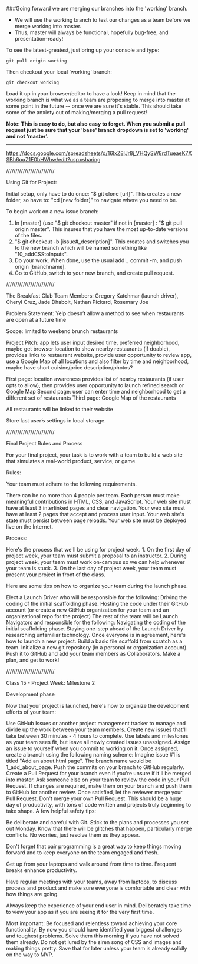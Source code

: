 ###Going forward we are merging our branches into the 'working' branch.
- We will use the working branch to test our changes as a team before we merge working into master.
- Thus, master will always be functional, hopefully bug-free, and presentation-ready!

To see the latest-greatest, just bring up your console and type:

    git pull origin working

Then checkout your local 'working' branch:

    git checkout working

Load it up in your browser/editor to have a look! Keep in mind that the working branch is what we as a team are proposing to merge into master at some point in the future -- once we are sure it's stable. This should take some of the anxiety out of making/merging a pull request!

__Note: This is easy to do, but also easy to forget. When you submit a pull request just be sure that your 'base' branch dropdown is set to 'working' and not 'master'.__

----------

https://docs.google.com/spreadsheets/d/16IxZ8lJr8j_VHQySW8rdTueaeK7XSBh6oqZ1E0bHWhw/edit?usp=sharing

//////////////////////////

Using Git for Project:

Initial setup, only have to do once: "$ git clone [url]". This creates a new folder, so have to: "cd [new folder]" to navigate where you need to be.

To begin work on a new issue branch:

1.  In [master] (use "$ git checkout master" if not in [master] : "$ git pull origin master". This insures that you have the most up-to-date versions of the files.
2.  "$ git checkout -b [issue#_description]". This creates and switches you to the new branch which will be named something like "10_addCSStoInputs".
3.  Do your work. When done, use the usual add ., commit -m, and push origin [branchname].
4.  Go to GitHub, switch to your new branch, and create pull request.	

//////////////////////////

The Breakfast Club
Team Members: Gregory  Katchmar (launch driver), Cheryl Cruz, Jade Dhabolt, Nathan Pickard, Rosemary Joe

Problem Statement: Yelp doesn’t allow a method to see when restaurants are open at a future time

Scope: limited to weekend brunch restaurants

Project Pitch: app lets user input desired time, preferred neighborhood, maybe get browser location to show nearby restaurants (if doable), provides links to restaurant website, provide user opportunity to review app, use a Google Map of all locations and also filter by time and neighborhood, maybe have short cuisine/price description/photos?


First page: location awareness provides list of nearby restaurants (if user opts to allow), then provides user opportunity to launch refined search or Google Map
Second page: user can enter time and neighborhood to get a different set of restaurants
Third page: Google Map of the restaurants

All restaurants will be linked to their website

Store last user’s settings in local storage.

//////////////////////////

Final Project Rules and Process

For your final project, your task is to work with a team to build a web site that simulates a real-world product, service, or game.

Rules:

Your team must adhere to the following requirements.

There can be no more than 4 people per team.
Each person must make meaningful contributions in HTML, CSS, and JavaScript.
Your web site must have at least 3 interlinked pages and clear navigation.
Your web site must have at least 2 pages that accept and process user input.
Your web site's state must persist between page reloads.
Your web site must be deployed live on the Internet.

Process:

Here's the process that we'll be using for project week. 1. On the first day of project week, your team must submit a proposal to an instructor. 2. During project week, your team must work on-campus so we can help whenever your team is stuck. 3. On the last day of project week, your team must present your project in front of the class.

Here are some tips on how to organize your team during the launch phase.

Elect a Launch Driver who will be responsible for the following:
Driving the coding of the initial scaffolding phase.
Hosting the code under their GitHub account (or create a new GitHub organization for your team and an organizational repo for the project)
The rest of the team will be Launch Navigators and responsible for the following:
Navigating the coding of the initial scaffolding phase.
Staying one-step ahead of the Launch Driver by researching unfamiliar technology.
Once everyone is in agreement, here's how to launch a new project.
Build a basic file scaffold from scratch as a team.
Initialize a new git repository (in a personal or organization account).
Push it to GitHub and add your team members as Collaborators.
Make a plan, and get to work!

//////////////////////////

Class 15 - Project Week: Milestone 2

Development phase

Now that your project is launched, here's how to organize the development efforts of your team:

Use GitHub Issues or another project management tracker to manage and divide up the work between your team members.
Create new issues that'll take between 30 minutes - 4 hours to complete.
Use labels and milestones as your team sees fit, but leave all newly created issues unassigned.
Assign an issue to yourself when you commit to working on it.
Once assigned, create a branch using the following naming scheme:
Imagine issue #1 is titled "Add an about.html page".
The branch name would be 1_add_about_page.
Push the commits on your branch to GitHub regularly.
Create a Pull Request for your branch even if you're unsure if it'll be merged into master.
Ask someone else on your team to review the code in your Pull Request.
If changes are required, make them on your branch and push them to GitHub for another review.
Once satisfied, let the reviewer merge your Pull Request. Don't merge your own Pull Request.
This should be a huge day of productivity, with tons of code written and projects truly beginning to take shape. A few helpful safety tips:

Be deliberate and careful with Git. Stick to the plans and processes you set out Monday. Know that there will be glitches that happen, particularly merge conflicts. No worries, just resolve them as they appear.

Don't forget that pair programming is a great way to keep things moving forward and to keep everyone on the team engaged and fresh.

Get up from your laptops and walk around from time to time. Frequent breaks enhance productivity.

Have regular meetings with your teams, away from laptops, to discuss process and product and make sure everyone is comfortable and clear with how things are going.

Always keep the experience of your end user in mind. Deliberately take time to view your app as if you are seeing it for the very first time.

Most important: Be focused and relentless toward achieving your core functionality. By now you should have identified your biggest challenges and toughest problems. Solve them this morning if you have not solved them already. Do not get lured by the siren song of CSS and images and making things pretty. Save that for later unless your team is already solidly on the way to MVP.

